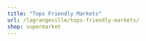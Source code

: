 ```yaml
---
title: "Tops Friendly Markets"
url: /lagrangeville/tops-friendly-markets/
shop: supermarket
---
```

